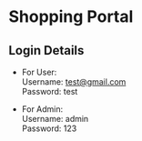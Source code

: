 # Shopping Portal

## Login  Details 

* For User: <br/>
Username: test@gmail.com <br/>
Password: test

* For Admin: <br/>
Username: admin <br/>
Password: 123